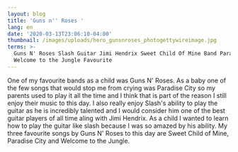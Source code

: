 ```yaml
---
layout: blog
title: 'Guns n'' Roses '
lang: en
date: '2020-03-13T23:06:10-04:00'
thumbnail: /images/uploads/hero_gunsnroses_photogettywireimage.jpg
terms: >-
  Guns N' Roses Slash Guitar Jimi Hendrix Sweet Child Of Mine Band Paradise City
  Welcome to the Jungle Favourite
---
```

One of my favourite bands as a child was Guns N' Roses. As a baby one of the few songs that would stop me from crying was Paradise City so my parents used to play it all the time and I think that is part of the reason I still enjoy their music to this day. I also really enjoy Slash's ability to play the guitar as he is incredibly talented and I would consider him one of the best guitar players of all time aling with Jimi Hendrix. As a child I wanted to learn how to play the guitar like slash because I was so amazed by his ability. My three favourite songs by Guns N' Roses to this day are Sweet Child of Mine, Paradise City and Welcome to the Jungle.
